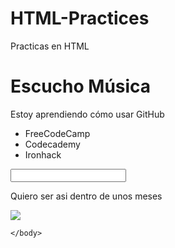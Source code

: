 # HTML-Practices
Practicas en HTML
<!DOCTYPE html>
<html>
  <head>
    <title><strong>Prácticas en HTML</strong></title>
    <body>
      <h1>Escucho Música</h1>
      <p>Estoy aprendiendo cómo usar GitHub</p>
      <ul>
        <li>FreeCodeCamp</li>
        <li>Codecademy</li>
        <li>Ironhack</li>
      </ul>
      <input type="text">
      <p>Quiero ser asi dentro de unos meses</p>
      <img src="https://pbs.twimg.com/media/FOOSUsJXwAkvjGS?format=jpg&name=large">

    </body>
  </head>
</html>
